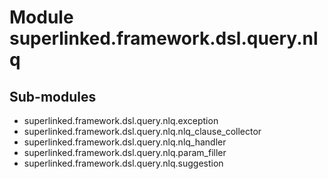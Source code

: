Module superlinked.framework.dsl.query.nlq
==========================================

Sub-modules
-----------
* superlinked.framework.dsl.query.nlq.exception
* superlinked.framework.dsl.query.nlq.nlq_clause_collector
* superlinked.framework.dsl.query.nlq.nlq_handler
* superlinked.framework.dsl.query.nlq.param_filler
* superlinked.framework.dsl.query.nlq.suggestion